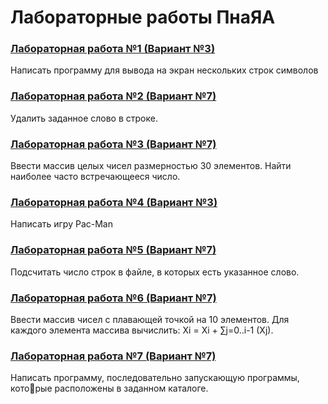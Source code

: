 # Лабораторные работы ПнаЯА
### [Лабораторная работа №1 (Вариант №3)](https://github.com/mxrpheus6/bsuirLabs/tree/main/3sem/ПнаЯА/laba1)
Написать программу для вывода на экран нескольких строк символов
### [Лабораторная работа №2 (Вариант №7)](https://github.com/mxrpheus6/bsuirLabs/tree/main/3sem/ПнаЯА/laba2)
Удалить заданное слово в строке.
### [Лабораторная работа №3 (Вариант №7)](https://github.com/mxrpheus6/bsuirLabs/tree/main/3sem/ПнаЯА/laba3)
Ввести массив целых чисел размерностью 30 элементов. Найти наиболее
часто встречающееся число.
### [Лабораторная работа №4 (Вариант №3)](https://github.com/mxrpheus6/bsuirLabs/tree/main/3sem/ПнаЯА/laba4)
Написать игру Pac-Man
### [Лабораторная работа №5 (Вариант №7)](https://github.com/mxrpheus6/bsuirLabs/tree/main/3sem/ПнаЯА/laba5)
Подсчитать число строк в файле, в которых есть указанное слово.
### [Лабораторная работа №6 (Вариант №7)](https://github.com/mxrpheus6/bsuirLabs/tree/main/3sem/ПнаЯА/laba6)
Ввести массив чисел с плавающей точкой на 10 элементов. Для каждого 
элемента массива вычислить: Хi = Xi + ∑j=0..i-1 (Xj).
### [Лабораторная работа №7 (Вариант №7)](https://github.com/mxrpheus6/bsuirLabs/tree/main/3sem/ПнаЯА/laba7)
Написать программу, последовательно запускающую программы, которые расположены в заданном каталоге.
